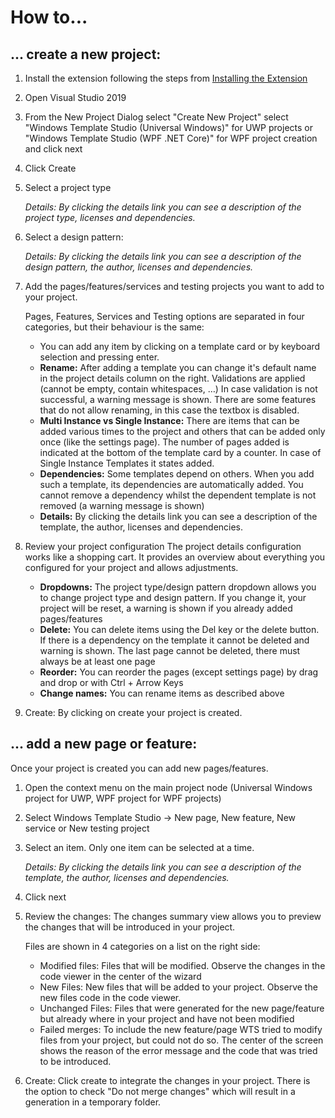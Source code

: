 # How to...

##  ... create a new project:

1. Install the extension following the steps from [Installing the Extension](https://github.com/Microsoft/WindowsTemplateStudio/blob/dev/docs/getting-started-extension.md)	
2. Open Visual Studio 2019
3. From the New Project Dialog select "Create New Project" select "Windows Template Studio (Universal Windows)" for UWP projects or "Windows Template Studio (WPF .NET Core)" for WPF project creation and click next
4. Click Create
5. Select a project type

   _Details: By clicking the details link you can see a description of the project type, licenses and dependencies._

6. Select a design pattern:

   _Details: By clicking the details link you can see a description of the design pattern, the author, licenses and dependencies._

7. Add the pages/features/services and testing projects you want to add to your project.

   Pages, Features, Services and Testing options are separated in four categories, but their behaviour is the same:
    * You can add any item by clicking on a template card or by keyboard selection and pressing enter. 
    * **Rename:** After adding a template you can change it's default name in the project details column on the right. Validations are applied (cannot be empty, contain whitespaces, …) In case validation is not successful, a warning message is shown.
		There are some features that do not allow renaming, in this case the textbox is disabled.
    * **Multi Instance vs Single Instance:** There are items that can be added various times to the project and others that can be added only once (like the settings page). The number of pages added is indicated at the bottom of the template card by a counter. In case of Single Instance Templates it states added. 
    * **Dependencies:** Some templates depend on others. When you add such a template, its dependencies are automatically added. You cannot remove a dependency whilst the dependent template is not removed (a warning message is shown)
    * **Details:** By clicking the details link you can see a description of the template, the author, licenses and dependencies.

8. Review your project configuration
	The project details configuration works like a shopping cart. It provides an overview about everything you configured for your project and allows adjustments.
    * **Dropdowns:** The project type/design pattern dropdown allows you to change project type and design pattern. If you change it, your project will be reset, a warning is shown if you already added pages/features 
    * **Delete:** You can delete items using the Del key or the delete button. If there is a dependency on the template it cannot be deleted and warning is shown. The last page cannot be deleted, there must always be at least one page
    * **Reorder:** You can reorder the pages (except settings page) by drag and drop or with Ctrl + Arrow Keys 
    * **Change names:** You can rename items as described above

9) Create: By clicking on create your project is created.

## ... add a new page or feature:

Once your project is created you can add new pages/features.

1. Open the context menu on the main project node (Universal Windows project for UWP, WPF project for WPF projects)
2. Select Windows Template Studio -> New page, New feature, New service or New testing project

3. Select an item. Only one item can be selected at a time.

   _Details: By clicking the details link you can see a description of the template, the author, licenses and dependencies._

4. Click next
5. Review the changes:
   The changes summary view allows you to preview the changes that will be introduced in your project. 

   Files are shown in 4 categories on a list on the right side:
    * Modified files:
      Files that will be modified. Observe the changes in the code viewer in the center of the wizard
    * New Files:
      New files that will be added to your project. Observe the new files code in the code viewer.
    * Unchanged Files:
      Files that were generated for the new page/feature but already where in your project and have not been modified
    * Failed merges:
      To include the new feature/page WTS tried to modify files from your project, but could not do so.
      The center of the screen shows the reason of the error message and the code that was tried to be introduced.

6. Create: Click create to integrate the changes in your project. There is the option to check "Do not merge changes" which will result in a generation in a temporary folder.